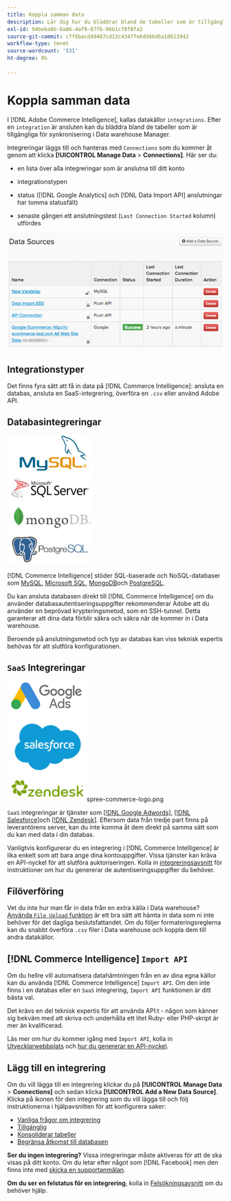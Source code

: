 ```yaml
---
title: Koppla samman data
description: Lär dig hur du bläddrar bland de tabeller som är tillgängliga för synkronisering i Data warehouse Manager.
exl-id: 94beba8b-6a86-4af9-87fb-96b1cf8f8fa2
source-git-commit: c7f6bacd49487cd13c4347fe6dd46d6a10613942
workflow-type: tm+mt
source-wordcount: '531'
ht-degree: 0%

---
```


# Koppla samman data

I [!DNL Adobe Commerce Intelligence], kallas datakällor `integrations`. Efter en `integration` är ansluten kan du bläddra bland de tabeller som är tillgängliga för synkronisering i Data warehouse Manager.

Integreringar läggs till och hanteras med `Connections` som du kommer åt genom att klicka **[!UICONTROL Manage Data** > **Connections]**. Här ser du:

* en lista över alla integreringar som är anslutna till ditt konto

* integrationstypen

* status ([!DNL Google Analytics] och [!DNL Data Import API] anslutningar har tomma statusfält)

* senaste gången ett anslutningstest (`Last Connection Started` kolumn) utfördes

![Data\_Sources\_Table.png](../../../assets/Data_Sources_Table.png)

## Integrationstyper

Det finns fyra sätt att få in data på [!DNL Commerce Intelligence]: ansluta en databas, ansluta en SaaS-integrering, överföra en `.csv` eller använd Adobe API.

## Databasintegreringar

![Database\_icons.jpg](../../../assets/Database_icons.jpg)

[!DNL Commerce Intelligence] stöder SQL-baserade och NoSQL-databaser som [MySQL](../../importing-data/integrations/mysql-via-ssh-tunnel.md), [Microsoft SQL](../integrations/microsoft-sql-server.md), [MongoDB](../integrations/mongodb-via-ssh-tunnel.md)och [PostgreSQL](../integrations/postgresql.md).

Du kan ansluta databasen direkt till [!DNL Commerce Intelligence] om du använder databasautentiseringsuppgifter rekommenderar Adobe att du använder en beprövad krypteringsmetod, som en SSH-tunnel. Detta garanterar att dina data förblir säkra och säkra när de kommer in i Data warehouse.

Beroende på anslutningsmetod och typ av databas kan viss teknisk expertis behövas för att slutföra konfigurationen.

## `SaaS` Integreringar

![](../../../assets/SaaS_icons.jpg)spree-commerce-logo.png

`SaaS` integreringar är tjänster som [[!DNL Google Adwords]](../integrations/google-adwords.md), [[!DNL Salesforce]](../integrations/salesforce.md)och [[!DNL Zendesk]](../integrations/zendesk.md). Eftersom data från tredje part finns på leverantörens server, kan du inte komma åt dem direkt på samma sätt som du kan med data i din databas.

Vanligtvis konfigurerar du en integrering i [!DNL Commerce Intelligence] är lika enkelt som att bara ange dina kontouppgifter. Vissa tjänster kan kräva en API-nyckel för att slutföra auktoriseringen. Kolla in [integreringsavsnitt](../integrations/integrations.md) för instruktioner om hur du genererar de autentiseringsuppgifter du behöver.

## Filöverföring

Vet du inte hur man får in data från en extra källa i Data warehouse? [Använda `File Upload` funktion](../connecting-data/using-file-uploader.md) är ett bra sätt att hämta in data som ni inte behöver för det dagliga beslutsfattandet. Om du följer formateringsreglerna kan du snabbt överföra `.csv` filer i Data warehouse och koppla dem till andra datakällor.

## [!DNL Commerce Intelligence] `Import API`

Om du hellre vill automatisera datahämtningen från en av dina egna källor kan du använda [!DNL Commerce Intelligence] `Import API`. Om den inte finns i en databas eller en `SaaS` integrering, `Import API` funktionen är ditt bästa val.

Det krävs en del teknisk expertis för att använda API:t - någon som känner sig bekväm med att skriva och underhålla ett litet Ruby- eller PHP-skript är mer än kvalificerad.

Läs mer om hur du kommer igång med `Import API`, kolla in [Utvecklarwebbplats](https://developer.adobe.com/commerce/services/reporting/) och [hur du genererar en API-nyckel](https://developer.adobe.com/commerce/services/reporting/import-api/).

## Lägg till en integrering

Om du vill lägga till en integrering klickar du på **[!UICONTROL Manage Data** > **Connections]** och sedan klicka **[!UICONTROL Add a New Data Source]**. Klicka på ikonen för den integrering som du vill lägga till och följ instruktionerna i hjälpavsnitten för att konfigurera saker:

* [Vanliga frågor om integrering](https://support.magento.com/hc/en-us/sections/360003161871-Integration-FAQ)
* [Tillgänglig ](../integrations/integrations.md)
* [Konsoliderar tabeller](../../../best-practices/consolidating-your-tables.md)
* [Begränsa åtkomst till databasen](../../../administrator/account-management/restrict-db-access.md)

**Ser du ingen integrering?** Vissa integreringar måste aktiveras för att de ska visas på ditt konto. Om du letar efter något som [!DNL Facebook] men den finns inte med [skicka en supportanmälan](https://experienceleague.adobe.com/docs/commerce-knowledge-base/kb/troubleshooting/miscellaneous/mbi-service-policies.html).

**Om du ser en felstatus för en integrering**, kolla in [Felsökningsavsnitt](https://support.magento.com/hc/en-us/sections/360003078151) om du behöver hjälp.

